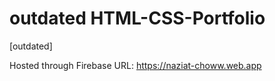 # outdated HTML-CSS-Portfolio
[outdated]

Hosted through Firebase
URL: https://naziat-choww.web.app
